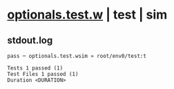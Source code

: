 # [optionals.test.w](../../../../../examples/tests/valid/optionals.test.w) | test | sim

## stdout.log
```log
pass ─ optionals.test.wsim » root/env0/test:t
 
Tests 1 passed (1)
Test Files 1 passed (1)
Duration <DURATION>
```

